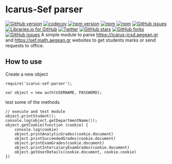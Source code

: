 # Icarus-Sef parser
[![GitHub version](https://badge.fury.io/gh/rambou%2Ficarus-sef-parser.svg)](https://badge.fury.io/gh/rambou%2Ficarus-sef-parser) [![codecov](https://codecov.io/gh/Rambou/icarus-sef-parser/branch/master/graph/badge.svg)](https://codecov.io/gh/Rambou/icarus-sef-parser) [![npm version](https://badge.fury.io/js/icarus-sef-parser.svg)](https://badge.fury.io/js/icarus-sef-parser) [![npm](https://img.shields.io/npm/dt/rambou.svg)]() [![npm](https://img.shields.io/npm/l/icarus-sef-parser.svg)]() [![GitHub issues](https://img.shields.io/github/issues/rambou/icarus-sef-parser.svg)]() [![Libraries.io for GitHub](https://img.shields.io/librariesio/github/rambou/icarus-sef-parser.svg)]()
[![Twitter](https://img.shields.io/twitter/url/https/github.com/Rambou/icarus-sef-parser.svg?style=social)](https://twitter.com/intent/tweet?text=Wow:&url=%5Bobject%20Object%5D) [![GitHub stars](https://img.shields.io/github/stars/Rambou/icarus-sef-parser.svg)](https://github.com/Rambou/icarus-sef-parser/stargazers) [![GitHub forks](https://img.shields.io/github/forks/Rambou/icarus-sef-parser.svg)](https://github.com/Rambou/icarus-sef-parser/network) [![GitHub issues](https://img.shields.io/github/issues/Rambou/icarus-sef-parser.svg)](https://github.com/Rambou/icarus-sef-parser/issues)
A simple module to parse https://icarus-icsd.aegean.gr and https://sef.math.aegean.gr websites to get students marks or send requests to office.

## How to use

Create a new object
```
require('icarus-sef-parser');

var object = new auth(USERNAME, PASSWORD);
```
test some of the methods
```
// execute and test module
object.printStudent();
console.log(object.getDepartmentName());
object.getCookie(function (cookie) {
    console.log(cookie)
    object.printAnalyticGrades(cookie.document)
    object.printSucceededGrades(cookie.document)
    object.printExamGrades(cookie.document)
    object.printIntercalaryExamGrades(cookie.document)
    object.getUserDetails(cookie.document, cookie.cookie)
})
```

